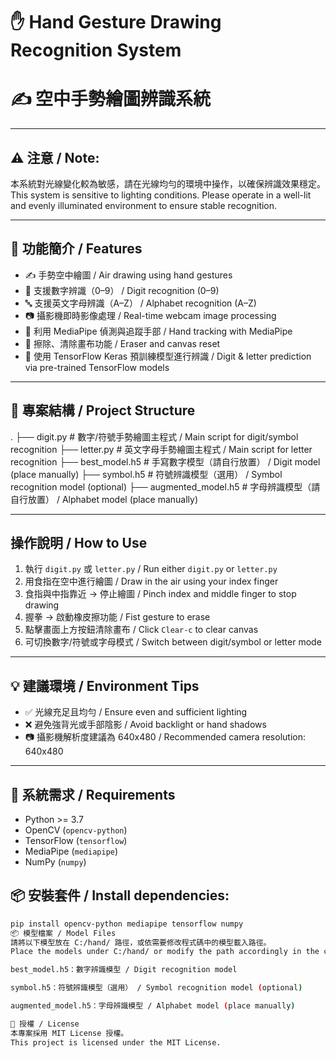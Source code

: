 # ✋ Hand Gesture Drawing Recognition System
# ✍️ 空中手勢繪圖辨識系統

***

## ⚠️ 注意 / Note:

本系統對光線變化較為敏感，請在光線均勻的環境中操作，以確保辨識效果穩定。  
This system is sensitive to lighting conditions. Please operate in a well-lit and evenly illuminated environment to ensure stable recognition.

***

## 🧠 功能簡介 / Features

* ✍️ 手勢空中繪圖 / Air drawing using hand gestures
* 🔢 支援數字辨識（0–9） / Digit recognition (0–9)
* 🔤 支援英文字母辨識（A–Z） / Alphabet recognition (A–Z)
* 📷 攝影機即時影像處理 / Real-time webcam image processing
* 🤚 利用 MediaPipe 偵測與追蹤手部 / Hand tracking with MediaPipe
* 🧽 擦除、清除畫布功能 / Eraser and canvas reset
* 🧠 使用 TensorFlow Keras 預訓練模型進行辨識 / Digit & letter prediction via pre-trained TensorFlow models

***

## 📁 專案結構 / Project Structure

.
├── digit.py # 數字/符號手勢繪圖主程式 / Main script for digit/symbol recognition
├── letter.py # 英文字母手勢繪圖主程式 / Main script for letter recognition
├── best_model.h5 # 手寫數字模型（請自行放置） / Digit model (place manually)
├── symbol.h5 # 符號辨識模型（選用） / Symbol recognition model (optional)
├── augmented_model.h5 # 字母辨識模型（請自行放置） / Alphabet model (place manually)
***

## 操作說明 / How to Use

1.  執行 `digit.py` 或 `letter.py` / Run either `digit.py` or `letter.py`
2.  用食指在空中進行繪圖 / Draw in the air using your index finger
3.  食指與中指靠近 → 停止繪圖 / Pinch index and middle finger to stop drawing
4.  握拳 → 啟動橡皮擦功能 / Fist gesture to erase
5.  點擊畫面上方按鈕清除畫布 / Click `Clear-c` to clear canvas
6.  可切換數字/符號或字母模式 / Switch between digit/symbol or letter mode

***

## 💡 建議環境 / Environment Tips

* ✅ 光線充足且均勻 / Ensure even and sufficient lighting
* ❌ 避免強背光或手部陰影 / Avoid backlight or hand shadows
* 📷 攝影機解析度建議為 640x480 / Recommended camera resolution: 640x480

***

## 🔧 系統需求 / Requirements

* Python >= 3.7
* OpenCV (`opencv-python`)
* TensorFlow (`tensorflow`)
* MediaPipe (`mediapipe`)
* NumPy (`numpy`)

## 📦 安裝套件 / Install dependencies:

```bash
pip install opencv-python mediapipe tensorflow numpy
📦 模型檔案 / Model Files
請將以下模型放在 C:/hand/ 路徑，或依需要修改程式碼中的模型載入路徑。
Place the models under C:/hand/ or modify the path accordingly in the code:

best_model.h5：數字辨識模型 / Digit recognition model

symbol.h5：符號辨識模型（選用） / Symbol recognition model (optional)

augmented_model.h5：字母辨識模型 / Alphabet model (place manually)

📄 授權 / License
本專案採用 MIT License 授權。
This project is licensed under the MIT License.
